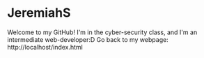 # JeremiahS
Welcome to my GitHub!
I'm in the cyber-security class, and I'm an intermediate web-developer:D
Go back to my webpage: http://localhost/index.html
